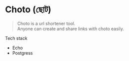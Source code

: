 # Choto (ছোট)
> Choto is a url shortener tool.\
> Anyone can create and share links with choto easily.

Tech stack
+ Echo
+ Postgress